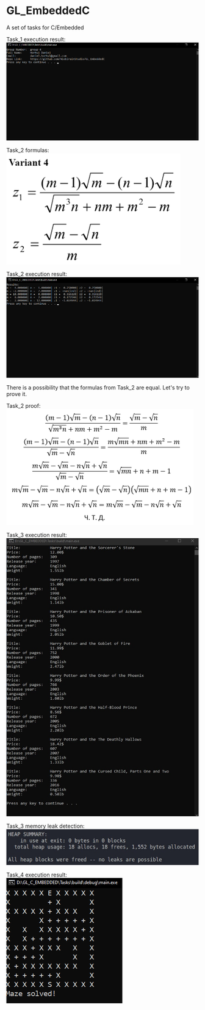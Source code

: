 # GL_EmbeddedC
A set of tasks for C/Embedded

Task_1 execution result: <br />
![task_1_result](task_1/result.png)


Task_2 formulas: <br />
![task_2](task_2/task_2.png)

Task_2 execution result: <br />
![task_2_result](task_2/result.png)

There is a possibility that the formulas from Task_2 are equal. Let's try to prove it.

Task_2 proof: <br />
![task_2_proof](task_2/proof.png)


Task_3 execution result: <br />
![task_3_result](task_3/result.jpg)

Task_3 memory leak detection: <br />
![task_3_result](task_3/leaks.jpg)

Task_4 execution result: <br />
![task_4_result](task_4/result.jpg)
